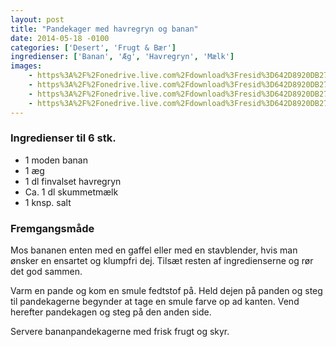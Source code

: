 ```yaml
---
layout: post
title: "Pandekager med havregryn og banan"
date: 2014-05-18 -0100
categories: ['Desert', 'Frugt & Bær']
ingredienser: ['Banan', 'Æg', 'Havregryn', 'Mælk']
images:
    - https%3A%2F%2Fonedrive.live.com%2Fdownload%3Fresid%3D642D8920DB2784EE!167774
    - https%3A%2F%2Fonedrive.live.com%2Fdownload%3Fresid%3D642D8920DB2784EE!167775
    - https%3A%2F%2Fonedrive.live.com%2Fdownload%3Fresid%3D642D8920DB2784EE!167776
    - https%3A%2F%2Fonedrive.live.com%2Fdownload%3Fresid%3D642D8920DB2784EE!167777
---
```

### Ingredienser til 6 stk.
-   1 moden banan
-   1 æg
-   1 dl finvalset havregryn
-   Ca. 1 dl skummetmælk
-   1 knsp. salt

### Fremgangsmåde
Mos bananen enten med en gaffel eller med en stavblender, hvis man ønsker en ensartet og klumpfri dej. Tilsæt resten af ingredienserne og rør det god sammen.

Varm en pande og kom en smule fedtstof på. Held dejen på panden og steg til pandekagerne begynder at tage en smule farve op ad kanten. Vend herefter pandekagen og steg på den anden side.

Servere bananpandekagerne med frisk frugt og skyr.